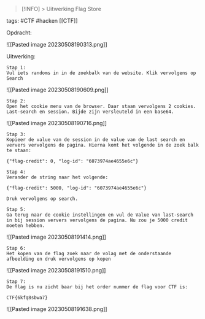 > [!INFO] >
> Uitwerking Flag Store

tags: #CTF #hacken [[CTF]]

Opdracht:

![[Pasted image 20230508190313.png]]

Uitwerking:

```
Stap 1:
Vul iets randoms in in de zoekbalk van de website. Klik vervolgens op Search
```

![[Pasted image 20230508190609.png]]

```
Stap 2:
Open het cookie menu van de browser. Daar staan vervolgens 2 cookies. Last-search en session. Bijde zijn versleuteld in een base64. 
```

![[Pasted image 20230508190716.png]]
```
Stap 3:
Kopieer de value van de session in de value van de last search en ververs vervolgens de pagina. Hierna komt het volgende in de zoek balk te staan:

{"flag-credit": 0, "log-id": "6073974ae4655e6c"}
```

```
Stap 4:
Verander de string naar het volgende:

{"flag-credit": 5000, "log-id": "6073974ae4655e6c"}

Druk vervolgens op search.
```

```
Stap 5:
Ga terug naar de cookie instellingen en vul de Value van last-search in bij session ververs vervolgens de pagina. Nu zou je 5000 credit moeten hebben.
```

![[Pasted image 20230508191414.png]]

```
Stap 6:
Het kopen van de flag zoek naar de volag met de onderstaande afbeelding en druk vervolgens op kopen
```

![[Pasted image 20230508191510.png]]

```
Stap 7:
De flag is nu zicht baar bij het order nummer de flag voor CTF is:

CTF{6kfq8sbwa7}
```

![[Pasted image 20230508191638.png]]